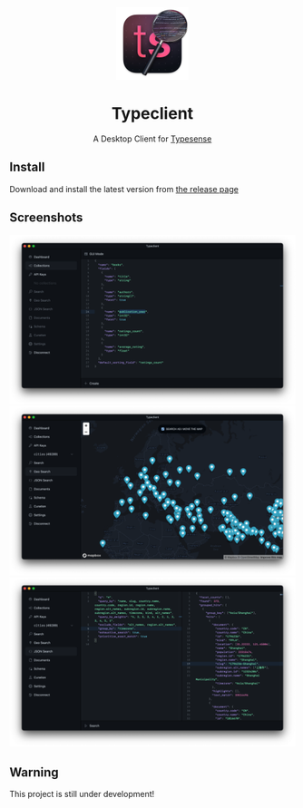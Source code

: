 <div align="center">
<img alt="Typeclient Icon" src="./assets/icon_128x128@2x.png" width="128" height="128" />
<h1>Typeclient</h1>
<p>A Desktop Client for <a href="https://github.com/typesense/typesense">Typesense</a></p>
</div>

## Install

Download and install the latest version from [the release page](https://github.com/everdrone/typeclient/releases/latest)

## Screenshots

![Create collection](./.github/media/create_collection.png)
![Geo search with MapBox](./.github/media/geosearch.png)
![JSON search editor](./.github/media/json_search.png)

## Warning

This project is still under development!
